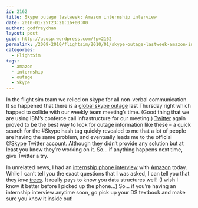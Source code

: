 ```yaml
---
id: 2162
title: Skype outage lastweek; Amazon internship interview
date: 2010-01-25T23:21:16+00:00
author: godfreychan
layout: post
guid: http://ucosp.wordpress.com/?p=2162
permalink: /2009-2010/flightsim/2010/01/skype-outage-lastweek-amazon-internship-interview/
categories:
  - FlightSim
tags:
  - amazon
  - internship
  - outage
  - Skype
---
```

In the flight sim team we relied on skype for all non-verbal communication. It so happened that there is a [global skype outage](http://twitter.com/Skype/status/8035128397) last Thursday right which happed to collide with our weekly team meeting&#8217;s time. (Good thing that we are using IBM&#8217;s conferce call infrastructure for our meeting.) [Twitter](http://www.twitter.com) again proved to be the best way to look for outage information like these &#8211; a quick search for the #Skype hash tag quickly revealed to me that a lot of people are having the same problem, and eventually leads me to the official [@Skype](http://twitter.com/Skype) Twitter account. Although they didn&#8217;t provide any solution but at least you know they&#8217;re working on it. So&#8230; if anything happens next time, give Twitter a try.

In unrelated news, I had an [internship phone interview](http://www.chancancode.com/2010/01/25/amazon-internship-interview/) with [Amazon](http://www.amazon.com) today. While I can&#8217;t tell you the exact questions that I was asked, I can tell you that they _love_ [trees](http://en.wikipedia.org/wiki/Tree_(data_structure)). It really pays to know you data structures well! (I wish I know it better before I picked up the phone&#8230;) So&#8230; if you&#8217;re having an internship interview anytime soon, go pick up your DS textbook and make sure you know it inside out!